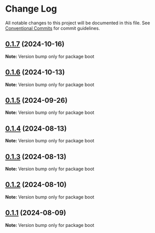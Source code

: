 # Change Log

All notable changes to this project will be documented in this file.
See [Conventional Commits](https://conventionalcommits.org) for commit guidelines.

## [0.1.7](https://github.com/coopenomics/contracts/compare/boot@0.1.7-alpha.0...boot@0.1.7) (2024-10-16)

**Note:** Version bump only for package boot





## [0.1.6](https://github.com/coopenomics/contracts/compare/boot@0.1.5...boot@0.1.6) (2024-10-13)

**Note:** Version bump only for package boot





## [0.1.5](https://github.com/coopenomics/contracts/compare/boot@0.1.5-alpha.0...boot@0.1.5) (2024-09-26)

**Note:** Version bump only for package boot





## [0.1.4](https://github.com/coopenomics/contracts/compare/boot@0.1.4-alpha.0...boot@0.1.4) (2024-08-13)

**Note:** Version bump only for package boot





## [0.1.3](https://github.com/coopenomics/contracts/compare/boot@0.1.3-alpha.0...boot@0.1.3) (2024-08-13)

**Note:** Version bump only for package boot





## [0.1.2](https://github.com/coopenomics/contracts/compare/boot@0.1.2-alpha.0...boot@0.1.2) (2024-08-10)

**Note:** Version bump only for package boot





## [0.1.1](https://github.com/coopenomics/contracts/compare/boot@0.1.1-alpha.1...boot@0.1.1) (2024-08-09)

**Note:** Version bump only for package boot

